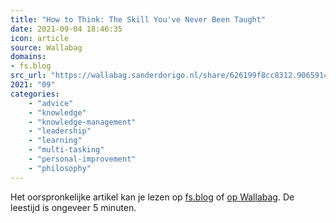 ```yaml
---
title: "How to Think: The Skill You've Never Been Taught"
date: 2021-09-04 18:46:35
icon: article
source: Wallabag
domains:
- fs.blog
src_url: "https://wallabag.sanderdorigo.nl/share/626199f8cc8312.90659145"
2021: "09"
categories:
    - "advice"
    - "knowledge"
    - "knowledge-management"
    - "leadership"
    - "learning"
    - "multi-tasking"
    - "personal-improvement"
    - "philosophy"
---
```

Het oorspronkelijke artikel kan je lezen op [fs.blog](https://fs.blog/2015/08/how-to-think/) of [op Wallabag](https://wallabag.sanderdorigo.nl/share/626199f8cc8312.90659145). De leestijd is ongeveer 5 minuten.
